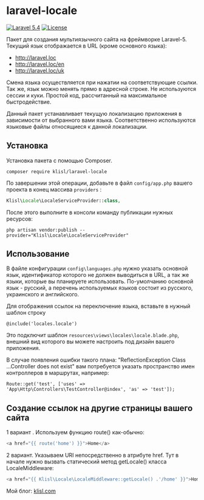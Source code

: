 laravel-locale
=================
[![Laravel 5.4](https://img.shields.io/badge/Laravel-5.4-orange.svg?style=flat-square)](http://laravel.com)
[![License](http://img.shields.io/badge/license-MIT-brightgreen.svg?style=flat-square)](https://tldrlegal.com/license/mit-license)

Пакет для создания мультиязычного сайта на фреймворке Laravel-5. Текущий язык отображается в URL (кроме основного языка):
  * http://laravel.loc
  * http://laravel.loc/en
  * http://laravel.loc/uk


Смена языка осуществляется при нажатии на соответствующие ссылки. Так же, язык можно менять прямо в адресной строке.
Не используются сессии и куки. Простой код, рассчитанный на максимальное быстродействие.

Данный пакет устанавливает текущую локализацию приложения в зависимости от выбранного вами языка. Соответственно используются языковые файлы относящиеся к данной локализации.

  
Установка
------------------
Установка пакета с помощью Composer.

```
composer require klisl/laravel-locale
```

По завершении этой операции, добавьте в файл `config/app.php` вашего проекта в конец массива `providers` :

```php
Klisl\Locale\LocaleServiceProvider::class,
```

После этого выполните в консоли команду публикации нужных ресурсов:

```
php artisan vendor:publish --provider="Klisl\Locale\LocaleServiceProvider"
```


Использование
-------------

В файле конфигурации `config\languages.php` нужно указать основной язык, идентификатор которого не должен выводиться в URL, а так же языки, которые вы планируете использовать. 
По-умолчанию основной язык - русский, а перечень используемых языков состоит из русского, украинского и английского.


Для отображения ссылок на переключение языка, вставьте в нужный шаблон строку
```
@include('locales.locale')
```

Это подключит шаблон `resources\views\locales\locale.blade.php`, внешний вид которого вы можете настроить под дизайн вашего приложения.


В случае появления ошибки такого плана:  "ReflectionException Class ...Controller does not exist"
вам потребуется указать пространство имен контроллеров в маршрутах, например:
```
Route::get('test', ['uses' => 'App\Http\Controllers\TestController@index', 'as' => 'test']);
```


Создание ссылок на другие страницы вашего сайта
-------------

1 вариант . Используем функцию route() как-обычно:
```php
<a href="{{ route('home') }}">Home</a>
```

2 вариант. Указываем URI непосредственно в атрибуте href. Тут в начале нужно вызвать статический метод getLocale() класса LocaleMiddleware: 
```php
<a href="{{ Klisl\Locale\LocaleMiddleware::getLocale() .'/home' }}">Home</a>
```


Мой блог: [klisl.com](http://klisl.com)  
